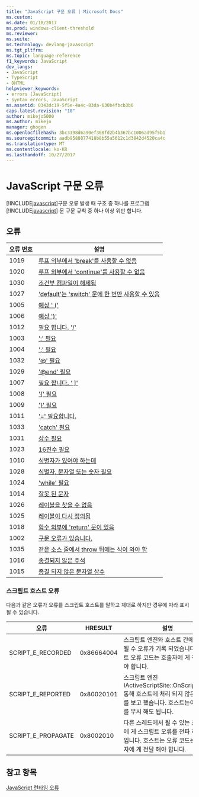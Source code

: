 ```yaml
---
title: "JavaScript 구문 오류 | Microsoft Docs"
ms.custom: 
ms.date: 01/18/2017
ms.prod: windows-client-threshold
ms.reviewer: 
ms.suite: 
ms.technology: devlang-javascript
ms.tgt_pltfrm: 
ms.topic: language-reference
f1_keywords: JavaScript
dev_langs:
- JavaScript
- TypeScript
- DHTML
helpviewer_keywords:
- errors [JavaScript]
- syntax errors, JavaScript
ms.assetid: 0343dc19-5f5e-4a4c-83da-630b4fbcb3b6
caps.latest.revision: "10"
author: mikejo5000
ms.author: mikejo
manager: ghogen
ms.openlocfilehash: 3bc3398d6a90ef308fd2b4b367bc1006ad95f5b1
ms.sourcegitcommit: aadb9588877418b8b55a5612c1d3842d4520ca4c
ms.translationtype: MT
ms.contentlocale: ko-KR
ms.lasthandoff: 10/27/2017
---
```

# <a name="javascript-syntax-errors"></a>JavaScript 구문 오류
[!INCLUDE[javascript](../../javascript/includes/javascript-md.md)]구문 오류 발생 때 구조 중 하나를 프로그램 [!INCLUDE[javascript](../../javascript/includes/javascript-md.md)] 문 구문 규칙 중 하나 이상 위반 합니다.  
  
## <a name="errors"></a>오류  
  
|오류 번호|설명|  
|------------------|-----------------|  
|1019|[루프 외부에서 'break'를 사용할 수 없음](../../javascript/misc/can-t-have-break-outside-of-loop.md)|  
|1020|[루프 외부에서 'continue'를 사용할 수 없음](../../javascript/misc/can-t-have-continue-outside-of-loop.md)|  
|1030|[조건부 컴파일이 해제됨](../../javascript/misc/conditional-compilation-is-turned-off.md)|  
|1027|['default'는 'switch' 문에 한 번만 사용할 수 있음](../../javascript/misc/default-can-only-appear-once-in-a-switch-statement.md)|  
|1005|[예상 ' ('](../../javascript/misc/expected-left-parenthesis-javascript.md)|  
|1006|[예상 ')'](../../javascript/misc/expected-right-parenthesis-javascript.md)|  
|1012|[필요 합니다. '/'](../../javascript/misc/expected-minus.md)|  
|1003|[':' 필요](../../javascript/misc/expected-colon.md)|  
|1004|[';' 필요](../../javascript/misc/expected-semicolon.md)|  
|1032|['@' 필요](../../javascript/misc/expected-at.md)|  
|1029|['@end' 필요](../../javascript/misc/expected-at-end.md)|  
|1007|[필요 합니다. ' &#93;'](../../javascript/misc/expected-right-square-bracket.md)|  
|1008|['{' 필요](../../javascript/misc/expected-left-curly-brace.md)|  
|1009|['}' 필요](../../javascript/misc/expected-right-curly-brace.md)|  
|1011|['=' 필요합니다.](../../javascript/misc/expected-equal-javascript.md)|  
|1033|['catch' 필요](../../javascript/misc/expected-catch.md)|  
|1031|[상수 필요](../../javascript/misc/expected-constant.md)|  
|1023|[16진수 필요](../../javascript/misc/expected-hexadecimal-digit.md)|  
|1010|[식별자가 있어야 하는데](../../javascript/misc/expected-identifier-javascript.md)|  
|1028|[식별자, 문자열 또는 숫자 필요](../../javascript/misc/expected-identifier-string-or-number.md)|  
|1024|['while' 필요](../../javascript/misc/expected-while.md)|  
|1014|[잘못 된 문자](../../javascript/misc/invalid-character-javascript.md)|  
|1026|[레이블을 찾을 수 없음](../../javascript/misc/label-not-found.md)|  
|1025|[레이블이 다시 정의됨](../../javascript/misc/label-redefined.md)|  
|1018|[함수 외부에 'return' 문이 있음](../../javascript/misc/return-statement-outside-of-function.md)|  
|1002|[구문 오류가 있습니다.](../../javascript/misc/syntax-error-javascript.md)|  
|1035|[같은 소스 줄에서 throw 뒤에는 식이 와야 함](../../javascript/misc/throw-must-be-followed-by-an-expression-on-the-same-source-line.md)|  
|1016|[종결되지 않은 주석](../../javascript/misc/unterminated-comment.md)|  
|1015|[종결 되지 않은 문자열 상수](../../javascript/misc/unterminated-string-constant-javascript.md)|  
  
### <a name="script-host-errors"></a>스크립트 호스트 오류  
 다음과 같은 오류가 오류를 스크립트 호스트를 말하고 제대로 하지만 경우에 따라 표시 될 수 있습니다.  
  
|오류|HRESULT|설명|  
|-----------|-------------|-----------------|  
|SCRIPT_E_RECORDED|0x86664004|스크립트 엔진와 호스트 간에 전달 될 수 오류가 기록 되었습니다. 호스트 오류 코드는 호출자에 게 전달 해야 합니다.|  
|SCRIPT_E_REPORTED|0x80020101|스크립트 엔진 IActiveScriptSite::OnScriptError 통해 호스트에 처리 되지 않은 예외를 보고 했습니다. 호스트는이 오류를 무시 해도 됩니다.|  
|SCRIPT_E_PROPAGATE|0x8002010|다른 스레드에서 될 수 있는 호출자에 게 스크립트 오류를 전파 하는 중입니다. 호스트는 오류 코드는 호출자에 게 전달 해야 합니다.|  
  
## <a name="see-also"></a>참고 항목  
 [JavaScript 런타임 오류](../../javascript/reference/javascript-run-time-errors.md)